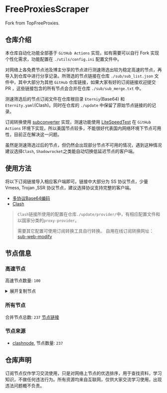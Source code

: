 # FreeProxiesScraper

Fork from TopFreeProxies.

## 仓库介绍
本仓库自动化功能全部基于 `GitHub Actions` 实现，如有需要可以自行 Fork 实现个性化需求，功能配置在 `./utils/config.ini` 配置文件中。

对网络上各免费节点池及博主分享的节点进行测速筛选出较为稳定高速的节点，再导入到仓库中进行分享记录。所筛选的节点链接在仓库 `./sub/sub_list.json` 文件中，其中大部分为其他 `GitHub` 仓库链接，如果大家有好的订阅链接欢迎提交 PR ，这些链接包含的所有节点会合并在仓库 `./sub/sub_merge.txt` 中。

测速筛选后的节点订阅文件在仓库根目录 `Eterniy`(Base64) 和 `Eternity.yaml`(Clash)。同时在仓库的 `./update` 中保留了原始节点链接的的记录。

订阅转换使用 [subconverter](https://github.com/tindy2013/subconverter) 实现，测速功能使用 [LiteSpeedTest](https://github.com/xxf098/LiteSpeedTest) 在 `GitHub Actions` 环境下实现，所以美国节点较多，不能很好代表国内网络环境下节点可用性，目前正在解决这一问题。

虽然是测速筛选过后的节点，但仍然会出现部分节点不可用的情况，遇到这种情况建议选择`Clash`, `Shadowrocket`之类能自动切换低延迟节点的客户端。

## 使用方法
将以下订阅链接导入相应客户端即可。链接中大部分为 SS 协议节点，少量 Vmess, Trojan ,SSR 协议节点，建议选择协议支持完整的客户端。

- [多协议Base64编码](https://raw.githubusercontent.com/caijh/FreeProxiesScraper/master/Eternity)
- [Clash](https://raw.githubusercontent.com/caijh/FreeProxiesScraper/master/Eternity.yaml)

>`Clash`链接所使用的配置在仓库`./update/provider/`中，有相应配置文件和以国家分类的`proxy-provider`。
>
>需要其它配置可使用订阅转换工具自行转换。
>自用在线订阅转换网址：[sub-web-modify](https://sub.v1.mk/)

## 节点信息
### 高速节点
高速节点数量: `100`
<details>
  <summary>展开复制节点</summary>

    vmess://eyJ2IjoiMiIsInBzIjoiMDQtMDAxLUpQIiwiYWRkIjoianAtMS5hbmV3c3RhcnQuY3lvdSIsInBvcnQiOiI1MDYxIiwidHlwZSI6Im5vbmUiLCJpZCI6IjQ0MTk4NzJjLTNhMjYtMzI5Yi1hODg3LTFlNzZmNzY3MmE4ZSIsImFpZCI6IjAiLCJuZXQiOiJ3cyIsInBhdGgiOiIvIiwiaG9zdCI6ImpwLTEuYW5ld3N0YXJ0LmN5b3UiLCJ0bHMiOiJ0bHMifQ==
    vmess://eyJ2IjoiMiIsInBzIjoiMDQtMDA0LU5PV0hFUkUiLCJhZGQiOiJ1czYtMS5hbmV3c3RhcnQuY3lvdSIsInBvcnQiOiI1MDYxIiwidHlwZSI6Im5vbmUiLCJpZCI6IjQ0MTk4NzJjLTNhMjYtMzI5Yi1hODg3LTFlNzZmNzY3MmE4ZSIsImFpZCI6IjAiLCJuZXQiOiJ3cyIsInBhdGgiOiIvIiwiaG9zdCI6InVzNi0xLmFuZXdzdGFydC5jeW91IiwidGxzIjoidGxzIn0=
    trojan://d04d4f1f-7a11-3ecf-8782-7583bfe24eac@gz0slb.aliyuncdn.smp-paymentservices-apple.com:56323?allowInsecure=1&sni=steamcdn-a.akamaihd.net#04-005-NOWHERE
    trojan://d04d4f1f-7a11-3ecf-8782-7583bfe24eac@gz0slb.aliyuncdn.smp-paymentservices-apple.com:56432?allowInsecure=1&sni=origin-a.akamaihd.net#04-006-NOWHERE
    trojan://d04d4f1f-7a11-3ecf-8782-7583bfe24eac@push04.endpoint.smp-paymentservices-apple.com:23452?allowInsecure=1&sni=steampipe-partner.akamaized.net#04-007-CN
    trojan://d04d4f1f-7a11-3ecf-8782-7583bfe24eac@push04.endpoint.smp-paymentservices-apple.com:23453?allowInsecure=1&sni=fastly.cdn.steampipe.steamcontent.com#04-008-CN
    vmess://eyJ2IjoiMiIsInBzIjoiMDQtMTA4LVJFTEFZIiwiYWRkIjoiczQuZGItbGluazAxLnRvcCIsInBvcnQiOiIyMDgyIiwidHlwZSI6Im5vbmUiLCJpZCI6ImEwOTdmZDM1LWYxYjgtM2QwZC05ODY3LWJjM2VlZjBkOTFhOSIsImFpZCI6IjAiLCJuZXQiOiJ3cyIsInBhdGgiOiIvZGFiYWkuaW4xMDQuMjUuMTc3LjIxNSIsImhvc3QiOiJzNC5kYi1saW5rMDEudG9wIiwidGxzIjoiIn0=
    vmess://eyJ2IjoiMiIsInBzIjoiMDQtMTA5LVJFTEFZIiwiYWRkIjoiczIuZGItbGluazAyLnRvcCIsInBvcnQiOiI4ODgwIiwidHlwZSI6Im5vbmUiLCJpZCI6ImEwOTdmZDM1LWYxYjgtM2QwZC05ODY3LWJjM2VlZjBkOTFhOSIsImFpZCI6IjAiLCJuZXQiOiJ3cyIsInBhdGgiOiIvZGFiYWkuaW4xNzIuNjcuMjAuMTg1IiwiaG9zdCI6InMyLmRiLWxpbmswMi50b3AiLCJ0bHMiOiIifQ==
    vmess://eyJ2IjoiMiIsInBzIjoiMDQtMTEwLVJFTEFZIiwiYWRkIjoiczUuZGItbGluazAyLnRvcCIsInBvcnQiOiIyMDg2IiwidHlwZSI6Im5vbmUiLCJpZCI6ImEwOTdmZDM1LWYxYjgtM2QwZC05ODY3LWJjM2VlZjBkOTFhOSIsImFpZCI6IjAiLCJuZXQiOiJ3cyIsInBhdGgiOiIvZGFiYWkuaW4xMDQuMjQuMTIxLjE4MSIsImhvc3QiOiJzNS5kYi1saW5rMDIudG9wIiwidGxzIjoiIn0=
    vmess://eyJ2IjoiMiIsInBzIjoiMDQtMTExLVJFTEFZIiwiYWRkIjoiczIuY24tZGIudG9wIiwicG9ydCI6IjIwNTIiLCJ0eXBlIjoibm9uZSIsImlkIjoiYTA5N2ZkMzUtZjFiOC0zZDBkLTk4NjctYmMzZWVmMGQ5MWE5IiwiYWlkIjoiMCIsIm5ldCI6IndzIiwicGF0aCI6Ii9kYWJhaS5pbjEwNC4yMS4zNy4xNTUiLCJob3N0IjoiczIuY24tZGIudG9wIiwidGxzIjoiIn0=
    vmess://eyJ2IjoiMiIsInBzIjoiMDQtMTEyLVJFTEFZIiwiYWRkIjoiczMuY24tZGIudG9wIiwicG9ydCI6Ijg4ODAiLCJ0eXBlIjoibm9uZSIsImlkIjoiYTA5N2ZkMzUtZjFiOC0zZDBkLTk4NjctYmMzZWVmMGQ5MWE5IiwiYWlkIjoiMCIsIm5ldCI6IndzIiwicGF0aCI6Ii9kYWJhaS5pbjEwNC4xNi4xNDYuMTc4IiwiaG9zdCI6InMzLmNuLWRiLnRvcCIsInRscyI6IiJ9
    vmess://eyJ2IjoiMiIsInBzIjoiMDQtMTEzLU5PV0hFUkUiLCJhZGQiOiIxMi5tYW1hbWFqZC5zaXRlIiwicG9ydCI6IjIzNjEyIiwidHlwZSI6Im5vbmUiLCJpZCI6IjIyMzExZDNhLWQyZTQtMzdhMi1hN2VhLTZkNGI5ZDIxNzRjZiIsImFpZCI6IjIiLCJuZXQiOiJ3cyIsInBhdGgiOiIvIiwiaG9zdCI6IjEyLm1hbWFtYWpkLnNpdGUiLCJ0bHMiOiIifQ==
    vmess://eyJ2IjoiMiIsInBzIjoiMDQtMTE0LUNOIiwiYWRkIjoiMTcubWFtYW1hamQuc2l0ZSIsInBvcnQiOiIyMzYxNyIsInR5cGUiOiJub25lIiwiaWQiOiIyMjMxMWQzYS1kMmU0LTM3YTItYTdlYS02ZDRiOWQyMTc0Y2YiLCJhaWQiOiIyIiwibmV0Ijoid3MiLCJwYXRoIjoiLyIsImhvc3QiOiIxNy5tYW1hbWFqZC5zaXRlIiwidGxzIjoiIn0=
    vmess://eyJ2IjoiMiIsInBzIjoiMDQtMTE1LUNOIiwiYWRkIjoiMTEubWFtYW1hamQuc2l0ZSIsInBvcnQiOiIyMzYxMSIsInR5cGUiOiJub25lIiwiaWQiOiIyMjMxMWQzYS1kMmU0LTM3YTItYTdlYS02ZDRiOWQyMTc0Y2YiLCJhaWQiOiIyIiwibmV0Ijoid3MiLCJwYXRoIjoiLyIsImhvc3QiOiIxMS5tYW1hbWFqZC5zaXRlIiwidGxzIjoiIn0=
    vmess://eyJ2IjoiMiIsInBzIjoiMDQtMTE2LUNOIiwiYWRkIjoiMTkubWFtYW1hamQuc2l0ZSIsInBvcnQiOiIyMzYxOSIsInR5cGUiOiJub25lIiwiaWQiOiIyMjMxMWQzYS1kMmU0LTM3YTItYTdlYS02ZDRiOWQyMTc0Y2YiLCJhaWQiOiIyIiwibmV0Ijoid3MiLCJwYXRoIjoiLyIsImhvc3QiOiIxOS5tYW1hbWFqZC5zaXRlIiwidGxzIjoiIn0=
    vmess://eyJ2IjoiMiIsInBzIjoiMDQtMTE3LUNOIiwiYWRkIjoiMTYubWFtYW1hamQuc2l0ZSIsInBvcnQiOiIyMzYxNiIsInR5cGUiOiJub25lIiwiaWQiOiIyMjMxMWQzYS1kMmU0LTM3YTItYTdlYS02ZDRiOWQyMTc0Y2YiLCJhaWQiOiIyIiwibmV0Ijoid3MiLCJwYXRoIjoiLyIsImhvc3QiOiIxNi5tYW1hbWFqZC5zaXRlIiwidGxzIjoiIn0=
    vmess://eyJ2IjoiMiIsInBzIjoiMDQtMTE4LUNOIiwiYWRkIjoiMTgubWFtYW1hamQuc2l0ZSIsInBvcnQiOiIyMzYxOCIsInR5cGUiOiJub25lIiwiaWQiOiIyMjMxMWQzYS1kMmU0LTM3YTItYTdlYS02ZDRiOWQyMTc0Y2YiLCJhaWQiOiIyIiwibmV0Ijoid3MiLCJwYXRoIjoiLyIsImhvc3QiOiIxOC5tYW1hbWFqZC5zaXRlIiwidGxzIjoiIn0=
    vmess://eyJ2IjoiMiIsInBzIjoiMDQtMTE5LUNOIiwiYWRkIjoiMTUubWFtYW1hamQuc2l0ZSIsInBvcnQiOiIyMzYxNSIsInR5cGUiOiJub25lIiwiaWQiOiIyMjMxMWQzYS1kMmU0LTM3YTItYTdlYS02ZDRiOWQyMTc0Y2YiLCJhaWQiOiIyIiwibmV0Ijoid3MiLCJwYXRoIjoiLyIsImhvc3QiOiIxNS5tYW1hbWFqZC5zaXRlIiwidGxzIjoiIn0=
    vmess://eyJ2IjoiMiIsInBzIjoiMDQtMTIwLU5PV0hFUkUiLCJhZGQiOiI1Lm1hbWFtYWpkLnNpdGUiLCJwb3J0IjoiMjM2MDUiLCJ0eXBlIjoibm9uZSIsImlkIjoiMjIzMTFkM2EtZDJlNC0zN2EyLWE3ZWEtNmQ0YjlkMjE3NGNmIiwiYWlkIjoiMiIsIm5ldCI6IndzIiwicGF0aCI6Ii8iLCJob3N0IjoiNS5tYW1hbWFqZC5zaXRlIiwidGxzIjoiIn0=
    vmess://eyJ2IjoiMiIsInBzIjoiMDQtMTIxLUNOIiwiYWRkIjoiMTMubWFtYW1hamQuc2l0ZSIsInBvcnQiOiIyMzYxMyIsInR5cGUiOiJub25lIiwiaWQiOiIyMjMxMWQzYS1kMmU0LTM3YTItYTdlYS02ZDRiOWQyMTc0Y2YiLCJhaWQiOiIyIiwibmV0Ijoid3MiLCJwYXRoIjoiLyIsImhvc3QiOiIxMy5tYW1hbWFqZC5zaXRlIiwidGxzIjoiIn0=
    vmess://eyJ2IjoiMiIsInBzIjoiMDQtMTIyLUNOIiwiYWRkIjoiMTQubWFtYW1hamQuc2l0ZSIsInBvcnQiOiIyMzYxNCIsInR5cGUiOiJub25lIiwiaWQiOiIyMjMxMWQzYS1kMmU0LTM3YTItYTdlYS02ZDRiOWQyMTc0Y2YiLCJhaWQiOiIyIiwibmV0Ijoid3MiLCJwYXRoIjoiLyIsImhvc3QiOiIxNC5tYW1hbWFqZC5zaXRlIiwidGxzIjoiIn0=
    trojan://Aimer@92.243.74.180:8443?allowInsecure=1&sni=tyep.esslh.filegear-sg.me&ws=1&wspath=%2525252F#05-139-RELAY
    trojan://74260628090146500@stirring-parakeet.shiner427.skin:443?allowInsecure=1#09-279-NL
    ss://YWVzLTI1Ni1jZmI6cXdlclJFV1ElMjU0MCUyNTQw@218.237.185.230:4652#14-520-KR
    ss://YWVzLTI1Ni1nY206aVVCMDkyM1JCQQ@154.3.8.151:30067#14-525-US
    trojan://ttfang@20.235.105.146:443?allowInsecure=1&sni=ttfang.fange.me&ws=1&wspath=%2525252F#14-526-IN
    trojan://trojan@91.193.58.0:443?allowInsecure=1&sni=wahaha.yingyangkuaixian.dpdns.org&ws=1&wspath=%2525252F#14-527-RELAY
    ss://Y2hhY2hhMjAtaWV0Zi1wb2x5MTMwNTozNjBlMjFkMjE5NzdkYzEx@216.173.70.187:57456#23-533-LV
    ss://Y2hhY2hhMjAtaWV0Zi1wb2x5MTMwNTowY2hYR3JrdzdKY3R6bmpyNXluUUpU@194.87.216.218:52571#23-547-NL
    trojan://ouo@152.70.101.24:16800?allowInsecure=1&sni=tr.koiok.us.kg#23-550-JP
    trojan://NISHIKUITAN111@198.41.196.208:443?allowInsecure=1#23-551-RELAY
    trojan://blue2024@104.17.131.154:443?allowInsecure=1&sni=td.promote.icu#23-553-RELAY
    trojan://d0d08cddacc3190ea81b1b792e1b5fde@36.151.251.7:41225?allowInsecure=1&sni=www.baidu.com#23-571-CN
    trojan://d0d08cddacc3190ea81b1b792e1b5fde@36.151.251.7:40937?allowInsecure=1&sni=www.baidu.com#23-572-CN
    trojan://d0d08cddacc3190ea81b1b792e1b5fde@36.151.251.7:3596?allowInsecure=1&sni=www.baidu.com#23-573-CN
    trojan://d0d08cddacc3190ea81b1b792e1b5fde@36.151.251.7:32962?allowInsecure=1&sni=www.baidu.com#23-574-CN
    ss://Y2hhY2hhMjAtaWV0Zi1wb2x5MTMwNTpmekZ5YU15Tk1zY245OGRvdHZDNlFq@46.183.185.67:8443#23-618-MK
    ss://Y2hhY2hhMjAtaWV0Zi1wb2x5MTMwNTp6UjVsVDlwdzhucXdqVGtMdGdxaGJo@93.123.46.81:8443#23-619-AL
    ss://Y2hhY2hhMjAtaWV0Zi1wb2x5MTMwNTpjNDA2NDFjMWY4OWU3YWNi@62.133.63.212:57456#24-625-TR
    vmess://eyJ2IjoiMiIsInBzIjoiMjQtNjMxLVJFTEFZIiwiYWRkIjoiMjYwNjo0NzAwOjMwMzc6OmFDNDM6QkY4QyIsInBvcnQiOiI0NDMiLCJ0eXBlIjoibm9uZSIsImlkIjoiMWZjZTI2NzMtMTBlZS00YTEzLWJkMWItZjRlMjg2M2ViYjVjIiwiYWlkIjoiMCIsIm5ldCI6IndzIiwicGF0aCI6Ii9MZjVYY21TUEo5Q29SUVRxb3QwTEUiLCJob3N0IjoiIiwidGxzIjoidGxzIn0=
    vmess://eyJ2IjoiMiIsInBzIjoiMjQtNjMyLVJFTEFZIiwiYWRkIjoiU1N4WFpBU3cuOTk5ODI0Llh5eiIsInBvcnQiOiI4MCIsInR5cGUiOiJub25lIiwiaWQiOiI1MTJkOTY3NC1kYjEyLTQ0Y2EtYTFiNS02NTQyNDQ1NDliNjUiLCJhaWQiOiIwIiwibmV0Ijoid3MiLCJwYXRoIjoiL3VpQXh2SDZPa1ZrMFZDZmE3ZFgzSklyWWs3em0iLCJob3N0IjoiU1N4WFpBU3cuOTk5ODI0Llh5eiIsInRscyI6IiJ9
    vmess://eyJ2IjoiMiIsInBzIjoiMjQtNjMzLVJFTEFZIiwiYWRkIjoic1NzZENWZkJHTmprSS45MzEuUFAuVWEiLCJwb3J0IjoiNDQzIiwidHlwZSI6Im5vbmUiLCJpZCI6ImE0ZThlYzBhLTc1ZDAtNGZjNS04MzdhLTQ5NzNlZDNhOWQzZSIsImFpZCI6IjAiLCJuZXQiOiJ3cyIsInBhdGgiOiIvMTRGemlxdzFoWWdDWE51dGtTNUgiLCJob3N0Ijoic1NzZENWZkJHTmprSS45MzEuUFAuVWEiLCJ0bHMiOiJ0bHMifQ==
    vmess://eyJ2IjoiMiIsInBzIjoiMjQtNjM2LVRXIiwiYWRkIjoiaHl0dHR0ZXNndnZ4YjIuamtoa2dqLnh5eiIsInBvcnQiOiI4MCIsInR5cGUiOiJub25lIiwiaWQiOiI2ZTJjNzdiNC1jMzRiLTRmYjQtOTE4Ny0wODc0MmViMGJhMmUiLCJhaWQiOiIwIiwibmV0Ijoid3MiLCJwYXRoIjoiL21hcmtldC9qcDE/ZWQ9NTEyIiwiaG9zdCI6Imh5dHR0dGVzZ3Z2eGIyLmpraGtnai54eXoiLCJ0bHMiOiIifQ==
    vmess://eyJ2IjoiMiIsInBzIjoiMjQtNjM5LVJFTEFZIiwiYWRkIjoic3Nzc3Nzc3Nzc3NzZmZmZmZmZmdoLjIwMzIucHAudWEiLCJwb3J0IjoiNDQzIiwidHlwZSI6Im5vbmUiLCJpZCI6IjQxNzRiOTVkLTExNWUtNGQzOS1hZGQ2LTFmOGRiOTViYjg2MCIsImFpZCI6IjAiLCJuZXQiOiJ3cyIsInBhdGgiOiIvNldlM1U5RGYxV0d4Z0Zub0ZQdzEiLCJob3N0Ijoic3Nzc3Nzc3Nzc3NzZmZmZmZmZmdoLjIwMzIucHAudWEiLCJ0bHMiOiJ0bHMifQ==
    vmess://eyJ2IjoiMiIsInBzIjoiMjQtNjQ4LVJFTEFZIiwiYWRkIjoiRGRERGRkZGRkREZycnJycnJSUnkuSVJhbjIwMzUuZFBEbnMuT1JHIiwicG9ydCI6IjQ0MyIsInR5cGUiOiJub25lIiwiaWQiOiJhOTRmYWZkYi0xMGQ2LTQ2YzItYmU4YS01YzJlODM1OGZiYjAiLCJhaWQiOiIwIiwibmV0Ijoid3MiLCJwYXRoIjoiL0NqSjlBNDZaUkh2Z1d2VmNtanlpS1ZieTJMcCIsImhvc3QiOiJEZEREZGRkZGRERnJycnJyclJSeS5JUmFuMjAzNS5kUERucy5PUkciLCJ0bHMiOiJ0bHMifQ==
    vmess://eyJ2IjoiMiIsInBzIjoiMjQtNjQ5LVJFTEFZIiwiYWRkIjoiZGRkdnZibi45MzEucHAudWEiLCJwb3J0IjoiNDQzIiwidHlwZSI6Im5vbmUiLCJpZCI6IjQxNzRiOTVkLTExNWUtNGQzOS1hZGQ2LTFmOGRiOTViYjg2MCIsImFpZCI6IjAiLCJuZXQiOiJ3cyIsInBhdGgiOiIvNldlM1U5RGYxV0d4Z0Zub0ZQdzEiLCJob3N0IjoiZGRkdnZibi45MzEucHAudWEiLCJ0bHMiOiJ0bHMifQ==
    vmess://eyJ2IjoiMiIsInBzIjoiMjQtNjUwLVJFTEFZIiwiYWRkIjoic3Nyc3ViLmNsb3VkZmxhcmUuMTgyNjgyLnh5eiIsInBvcnQiOiI4ODgwIiwidHlwZSI6Im5vbmUiLCJpZCI6IjY5MTM2Y2M3LWQ3MGUtNDM1Ny04MjMwLWVjODJiZWM5MmMxOSIsImFpZCI6IjAiLCJuZXQiOiJ3cyIsInBhdGgiOiIvcHJvZmlsZS90ZWxlZ3JhbUBzc3JzdWIiLCJob3N0Ijoic3Nyc3ViLmNsb3VkZmxhcmUuMTgyNjgyLnh5eiIsInRscyI6IiJ9
    vmess://eyJ2IjoiMiIsInBzIjoiMjQtNjUzLVJFTEFZIiwiYWRkIjoiMjYwNjo0NzAwOjMwMzA6OjY4MTU6NjAwMSIsInBvcnQiOiI0NDMiLCJ0eXBlIjoibm9uZSIsImlkIjoiMWZjZTI2NzMtMTBlZS00YTEzLWJkMWItZjRlMjg2M2ViYjVjIiwiYWlkIjoiMCIsIm5ldCI6IndzIiwicGF0aCI6Ii9MZjVYY21TUEo5Q29SUVRxb3QwTEUiLCJob3N0IjoiIiwidGxzIjoidGxzIn0=
    vmess://eyJ2IjoiMiIsInBzIjoiMjQtNjU1LVJFTEFZIiwiYWRkIjoicXFxcXFxcXFxcXFxYWFhYS53d3c4OTA2MDQuZHBkbnMub3JnIiwicG9ydCI6IjQ0MyIsInR5cGUiOiJub25lIiwiaWQiOiI0MTc0Yjk1ZC0xMTVlLTRkMzktYWRkNi0xZjhkYjk1YmI4NjAiLCJhaWQiOiIwIiwibmV0Ijoid3MiLCJwYXRoIjoiLzZXZTNVOURmMVdHeGdGbm9GUHcxIiwiaG9zdCI6InFxcXFxcXFxcXFxcWFhYWEud3d3ODkwNjA0LmRwZG5zLm9yZyIsInRscyI6InRscyJ9
    vmess://eyJ2IjoiMiIsInBzIjoiMjQtNjY5LVJFTEFZIiwiYWRkIjoiMjYwNjo0NzAwOjMwMzE6OjY4MTU6MkQ2NCIsInBvcnQiOiI0NDMiLCJ0eXBlIjoibm9uZSIsImlkIjoiMWZjZTI2NzMtMTBlZS00YTEzLWJkMWItZjRlMjg2M2ViYjVjIiwiYWlkIjoiMCIsIm5ldCI6IndzIiwicGF0aCI6Ii9MZjVYY21TUEo5Q29SUVRxb3QwTEUiLCJob3N0IjoiIiwidGxzIjoidGxzIn0=
    vmess://eyJ2IjoiMiIsInBzIjoiMjQtNjcwLVJFTEFZIiwiYWRkIjoiZGRkY2NjdmZmLjQ0NDQ5MzYueHl6IiwicG9ydCI6IjgwIiwidHlwZSI6Im5vbmUiLCJpZCI6ImY4OThmZmNiLTY0MTctNDM3My05NjQwLTBiNjYwOTFlODIwNiIsImFpZCI6IjAiLCJuZXQiOiJ3cyIsInBhdGgiOiIvR25KM2JCeFY5MXVGa1l0dXpYeUo1WE5lSDFSMSIsImhvc3QiOiJkZGRjY2N2ZmYuNDQ0NDkzNi54eXoiLCJ0bHMiOiIifQ==
    vmess://eyJ2IjoiMiIsInBzIjoiMjQtNjczLVJFTEFZIiwiYWRkIjoiRWVSNDU2Ny45OTk4MjQueFl6IiwicG9ydCI6IjQ0MyIsInR5cGUiOiJub25lIiwiaWQiOiJjZGVjOWQ1Ny02NjFkLTQ1NmEtYmJmMi1iNGMzOGU5YzY3MTEiLCJhaWQiOiIwIiwibmV0Ijoid3MiLCJwYXRoIjoiLzlkWmxKTGpISHJMMFZ3U29sYnFGcGciLCJob3N0IjoiRWVSNDU2Ny45OTk4MjQueFl6IiwidGxzIjoidGxzIn0=
    vmess://eyJ2IjoiMiIsInBzIjoiMjQtNjc0LVJFTEFZIiwiYWRkIjoiMzMzM3I1NjcuMTE4OTA2MDQueHl6IiwicG9ydCI6IjgwIiwidHlwZSI6Im5vbmUiLCJpZCI6ImY4OThmZmNiLTY0MTctNDM3My05NjQwLTBiNjYwOTFlODIwNiIsImFpZCI6IjAiLCJuZXQiOiJ3cyIsInBhdGgiOiIvR25KM2JCeFY5MXVGa1l0dXpYeUo1WE5lSDFSMSIsImhvc3QiOiIzMzMzcjU2Ny4xMTg5MDYwNC54eXoiLCJ0bHMiOiIifQ==
    vmess://eyJ2IjoiMiIsInBzIjoiMjQtNjc3LVJFTEFZIiwiYWRkIjoid3dXRTMuMTE4OTA2MDQuWHlaIiwicG9ydCI6IjgwIiwidHlwZSI6Im5vbmUiLCJpZCI6IjUxMmQ5Njc0LWRiMTItNDRjYS1hMWI1LTY1NDI0NDU0OWI2NSIsImFpZCI6IjAiLCJuZXQiOiJ3cyIsInBhdGgiOiIvdWlBeHZINk9rVmswVkNmYTdkWDNKSXJZazd6bSIsImhvc3QiOiJ3d1dFMy4xMTg5MDYwNC5YeVoiLCJ0bHMiOiIifQ==
    vmess://eyJ2IjoiMiIsInBzIjoiMjQtNjc4LUNOIiwiYWRkIjoiMTIwLjIzMi4xNTMuMTIxIiwicG9ydCI6IjU5MjIyIiwidHlwZSI6Im5vbmUiLCJpZCI6IjQxODA0OGFmLWEyOTMtNGI5OS05YjBjLTk4Y2EzNTgwZGQyNCIsImFpZCI6IjAiLCJuZXQiOiJ0Y3AiLCJwYXRoIjoiL3VpQXh2SDZPa1ZrMFZDZmE3ZFgzSklyWWs3em0iLCJob3N0Ijoid3dXRTMuMTE4OTA2MDQuWHlaIiwidGxzIjoiIn0=
    vmess://eyJ2IjoiMiIsInBzIjoiMjQtNjc5LVJFTEFZIiwiYWRkIjoiSkpKampqamptTU1tTS40NDQ0OTI2LlhZWiIsInBvcnQiOiI0NDMiLCJ0eXBlIjoibm9uZSIsImlkIjoiZGM1MGViMWQtMjQ0ZC00NzExLWIxNjgtYTEwMWE1ZTZmYjFiIiwiYWlkIjoiMCIsIm5ldCI6IndzIiwicGF0aCI6Ii9hd21xcTc5QjE3cmZucFhpTmFXYiIsImhvc3QiOiJKSkpqampqam1NTW1NLjQ0NDQ5MjYuWFlaIiwidGxzIjoidGxzIn0=
    vmess://eyJ2IjoiMiIsInBzIjoiMjQtNjgzLVRXIiwiYWRkIjoic3Nzc3Nzc3N2YWUyLmpraGtnai54eXoiLCJwb3J0IjoiODAiLCJ0eXBlIjoibm9uZSIsImlkIjoiM2IwYWQ3YWItNTdmOS00ZGIyLTk4ZGMtZGFjY2M5ZDU5MzhlIiwiYWlkIjoiMCIsIm5ldCI6IndzIiwicGF0aCI6Ii9tYXJrZXQvaGs/ZWQ9NTEyIiwiaG9zdCI6InNzc3Nzc3NzdmFlMi5qa2hrZ2oueHl6IiwidGxzIjoiIn0=
    trojan://74260628090146500@huge-turkey.shiner427.skin:443?allowInsecure=1#24-685-NOWHERE
    vmess://eyJ2IjoiMiIsInBzIjoiMjQtNjg3LVJFTEFZIiwiYWRkIjoiRkZGZ2dHaFlVaS42NjY0NjEueFlaIiwicG9ydCI6IjgwIiwidHlwZSI6Im5vbmUiLCJpZCI6ImRjNTBlYjFkLTI0NGQtNDcxMS1iMTY4LWExMDFhNWU2ZmIxYiIsImFpZCI6IjAiLCJuZXQiOiJ3cyIsInBhdGgiOiIvYXdtcXE3OUIxN3JmbnBYaU5hV2IiLCJob3N0IjoiRkZGZ2dHaFlVaS42NjY0NjEueFlaIiwidGxzIjoiIn0=
    trojan://74260628090146500@ample-koi.shiner427.skin:443?allowInsecure=1#24-688-NOWHERE
    trojan://CFpXa8E4ESZ37D8yZeIe6OxD3AxZSpZzzl3CawO0TlgS7AygycneBjDCXD3AOuSaSCFKF@louber.signallock.link:443?allowInsecure=1#24-691-SG
    vmess://eyJ2IjoiMiIsInBzIjoiMjQtNjkzLVJFTEFZIiwiYWRkIjoiZUVFZWVlZUVlRUVERkZnaHkuNDQ0NzUyLnhZWiIsInBvcnQiOiI4MCIsInR5cGUiOiJub25lIiwiaWQiOiI3NzAxZGRmNS02YTQ4LTQwMWItYTNlYy04YWY1MmI2ZGViNDgiLCJhaWQiOiIwIiwibmV0Ijoid3MiLCJwYXRoIjoiL21seVI1dG1jS3gzaHdlQm9wdWhXRWJJWCIsImhvc3QiOiJlRUVlZWVlRWVFRURGRmdoeS40NDQ3NTIueFlaIiwidGxzIjoiIn0=
    trojan://DxwI07YnjBTOFNzYqNO3Aaj44EYaDlclAD83CCOT3FRZZI25p3ClC2DFayglpSCyKS6XZ@pricing.signallock.link:443?allowInsecure=1#24-694-SG
    vmess://eyJ2IjoiMiIsInBzIjoiMjQtNjk1LVJFTEFZIiwiYWRkIjoiM0RkRGYuNDQ0NjUyLnhZWiIsInBvcnQiOiI0NDMiLCJ0eXBlIjoibm9uZSIsImlkIjoiY2RlYzlkNTctNjYxZC00NTZhLWJiZjItYjRjMzhlOWM2NzExIiwiYWlkIjoiMCIsIm5ldCI6IndzIiwicGF0aCI6Ii85ZFpsSkxqSEhyTDBWd1NvbGJxRnBnIiwiaG9zdCI6IjNEZERmLjQ0NDY1Mi54WVoiLCJ0bHMiOiJ0bHMifQ==
    ss://YWVzLTI1Ni1nY206VEclM0ElNDBFbmtlbHRlX25vdGlmJTI2JTI2VEclM0ElMjU0ME5vdGlmX0NoYXQ@152.53.2.128:34045#24-701-AT
    vmess://eyJ2IjoiMiIsInBzIjoiMjQtNzAzLVJFTEFZIiwiYWRkIjoic3NzczMuMTE4OTA2MDQueHl6IiwicG9ydCI6IjgwIiwidHlwZSI6Im5vbmUiLCJpZCI6ImY4OThmZmNiLTY0MTctNDM3My05NjQwLTBiNjYwOTFlODIwNiIsImFpZCI6IjAiLCJuZXQiOiJ3cyIsInBhdGgiOiIvR25KM2JCeFY5MXVGa1l0dXpYeUo1WE5lSDFSMSIsImhvc3QiOiJzc3NzMy4xMTg5MDYwNC54eXoiLCJ0bHMiOiIifQ==
    ss://Y2hhY2hhMjAtaWV0Zi1wb2x5MTMwNTpjNDA2NDFjMWY4OWU3YWNi@tr.vpnsparta.pro:57456#24-704-TR
    vmess://eyJ2IjoiMiIsInBzIjoiMjQtNzA1LVJFTEFZIiwiYWRkIjoiVHRnR0dIeVVJLjY2NjQ2MS5YeXoiLCJwb3J0IjoiODAiLCJ0eXBlIjoibm9uZSIsImlkIjoiZGM1MGViMWQtMjQ0ZC00NzExLWIxNjgtYTEwMWE1ZTZmYjFiIiwiYWlkIjoiMCIsIm5ldCI6IndzIiwicGF0aCI6Ii9hd21xcTc5QjE3cmZucFhpTmFXYiIsImhvc3QiOiJUdGdHR0h5VUkuNjY2NDYxLlh5eiIsInRscyI6IiJ9
    vmess://eyJ2IjoiMiIsInBzIjoiMjQtNzA2LVJFTEFZIiwiYWRkIjoid1N4Y2RGUjUuOTk5ODI0Lnh5eiIsInBvcnQiOiI4MCIsInR5cGUiOiJub25lIiwiaWQiOiJjZGVjOWQ1Ny02NjFkLTQ1NmEtYmJmMi1iNGMzOGU5YzY3MTEiLCJhaWQiOiIwIiwibmV0Ijoid3MiLCJwYXRoIjoiLzlkWmxKTGpISHJMMFZ3U29sYnFGcGciLCJob3N0Ijoid1N4Y2RGUjUuOTk5ODI0Lnh5eiIsInRscyI6IiJ9
    vmess://eyJ2IjoiMiIsInBzIjoiMjQtNzExLVJFTEFZIiwiYWRkIjoiRWVFRENGVmcuOTk5ODI0LnhZWiIsInBvcnQiOiI4MCIsInR5cGUiOiJub25lIiwiaWQiOiJjZGVjOWQ1Ny02NjFkLTQ1NmEtYmJmMi1iNGMzOGU5YzY3MTEiLCJhaWQiOiIwIiwibmV0Ijoid3MiLCJwYXRoIjoiLzlkWmxKTGpISHJMMFZ3U29sYnFGcGciLCJob3N0IjoiRWVFRENGVmcuOTk5ODI0LnhZWiIsInRscyI6IiJ9
    ss://Y2hhY2hhMjAtaWV0Zi1wb2x5MTMwNTpRQ1hEeHVEbFRUTUQ3anRnSFVqSW9q@151.242.251.131:8080#24-712-AE
    vmess://eyJ2IjoiMiIsInBzIjoiMjQtNzE0LVJFTEFZIiwiYWRkIjoicmFrMWRpbmcuODkwNjAwMDQueHl6IiwicG9ydCI6IjIwODMiLCJ0eXBlIjoibm9uZSIsImlkIjoiNzVkOTYzNjUtMTIyOS00ZmM0LWRiZGEtODU1NzE3Zjg3NmNmIiwiYWlkIjoiMCIsIm5ldCI6IndzIiwicGF0aCI6Ii8iLCJob3N0IjoicmFrMWRpbmcuODkwNjAwMDQueHl6IiwidGxzIjoidGxzIn0=
    vmess://eyJ2IjoiMiIsInBzIjoiMjQtNzE2LVJFTEFZIiwiYWRkIjoiZERkRGREZGRkRERERHlVVVVJTy40NDQ0OTI2Llh5WiIsInBvcnQiOiI4MCIsInR5cGUiOiJub25lIiwiaWQiOiJkYzUwZWIxZC0yNDRkLTQ3MTEtYjE2OC1hMTAxYTVlNmZiMWIiLCJhaWQiOiIwIiwibmV0Ijoid3MiLCJwYXRoIjoiL2F3bXFxNzlCMTdyZm5wWGlOYVdiIiwiaG9zdCI6ImREZERkRGRkZERERER5VVVVSU8uNDQ0NDkyNi5YeVoiLCJ0bHMiOiIifQ==
    vmess://eyJ2IjoiMiIsInBzIjoiMjQtNzIwLVJFTEFZIiwiYWRkIjoicnJycnJycnJydC4xMTg5MDYwNC54eXoiLCJwb3J0IjoiNDQzIiwidHlwZSI6Im5vbmUiLCJpZCI6ImY4OThmZmNiLTY0MTctNDM3My05NjQwLTBiNjYwOTFlODIwNiIsImFpZCI6IjAiLCJuZXQiOiJ3cyIsInBhdGgiOiIvR25KM2JCeFY5MXVGa1l0dXpYeUo1WE5lSDFSMSIsImhvc3QiOiJycnJycnJycnJ0LjExODkwNjA0Lnh5eiIsInRscyI6InRscyJ9
    vmess://eyJ2IjoiMiIsInBzIjoiMjQtNzIzLUNOIiwiYWRkIjoiMTgzLjIzNi45Ny4xMDEiLCJwb3J0IjoiNDkxNTUiLCJ0eXBlIjoibm9uZSIsImlkIjoiNDE4MDQ4YWYtYTI5My00Yjk5LTliMGMtOThjYTM1ODBkZDI0IiwiYWlkIjoiMCIsIm5ldCI6InRjcCIsInBhdGgiOiIvR25KM2JCeFY5MXVGa1l0dXpYeUo1WE5lSDFSMSIsImhvc3QiOiJycnJycnJycnJ0LjExODkwNjA0Lnh5eiIsInRscyI6IiJ9
    vmess://eyJ2IjoiMiIsInBzIjoiMjQtNzI0LVJFTEFZIiwiYWRkIjoic3hjZGZycnl1Ny44NTIyMjQuZHBkbnMub3JnIiwicG9ydCI6IjQ0MyIsInR5cGUiOiJub25lIiwiaWQiOiIwNDliMjkxZS01NzUyLTQ0OGMtOWI5ZC05MmM3ZWE0NTYxMWYiLCJhaWQiOiIwIiwibmV0Ijoid3MiLCJwYXRoIjoiL3NrR1BGcWNkeXByV3dUejBtTHo2NjMiLCJob3N0Ijoic3hjZGZycnl1Ny44NTIyMjQuZHBkbnMub3JnIiwidGxzIjoidGxzIn0=
    vmess://eyJ2IjoiMiIsInBzIjoiMjQtNzI1LVJFTEFZIiwiYWRkIjoic1NTRGRkZEREREZmRmcuNDQ0NDkzNi5YeXoiLCJwb3J0IjoiODAiLCJ0eXBlIjoibm9uZSIsImlkIjoiNzcwMWRkZjUtNmE0OC00MDFiLWEzZWMtOGFmNTJiNmRlYjQ4IiwiYWlkIjoiMCIsIm5ldCI6IndzIiwicGF0aCI6Ii9tbHlSNXRtY0t4M2h3ZUJvcHVoV0ViSVgiLCJob3N0Ijoic1NTRGRkZEREREZmRmcuNDQ0NDkzNi5YeXoiLCJ0bHMiOiIifQ==
    vmess://eyJ2IjoiMiIsInBzIjoiMjQtNzI4LVJFTEFZIiwiYWRkIjoiT09vT09Pb29PcC4yMjI3NjkuWFlaIiwicG9ydCI6IjgwIiwidHlwZSI6Im5vbmUiLCJpZCI6ImNlOTIxMzg1LTJiMzEtNDVmZS04NGM1LTE4NDNlOGFlODQ1YiIsImFpZCI6IjAiLCJuZXQiOiJ3cyIsInBhdGgiOiIvVmFhU0VmTkxIZFczSTk4ZHhMa2V6IiwiaG9zdCI6Ik9Pb09PT29vT3AuMjIyNzY5LlhZWiIsInRscyI6IiJ9
    vmess://eyJ2IjoiMiIsInBzIjoiMjQtNzM2LVJFTEFZIiwiYWRkIjoiMjYwNjo0NzAwOjMwMzQ6OmFjNDM6ZGM4QyIsInBvcnQiOiI0NDMiLCJ0eXBlIjoibm9uZSIsImlkIjoiMTNlMjZmNjQtMmUwYy00NDYxLTkyY2QtZDgzMjk0Y2MxOGYwIiwiYWlkIjoiMCIsIm5ldCI6IndzIiwicGF0aCI6Ii9jRzVkdFZLT1NySHdQaXQyT2RXazBLd2lyZFkiLCJob3N0IjoiIiwidGxzIjoidGxzIn0=
    vmess://eyJ2IjoiMiIsInBzIjoiMjQtNzM5LUNOIiwiYWRkIjoidXMwMS5zaC1jbG91ZGZsYXJlLnNicyIsInBvcnQiOiI4NDQzIiwidHlwZSI6Im5vbmUiLCJpZCI6ImVkOTI0ZWFjLWU0MzktNGVlZS05MTZjLWI3NmYzZWM3ZGIwNyIsImFpZCI6IjAiLCJuZXQiOiJ3cyIsInBhdGgiOiIvIiwiaG9zdCI6InVzMDEuc2gtY2xvdWRmbGFyZS5zYnMiLCJ0bHMiOiJ0bHMifQ==
    vmess://eyJ2IjoiMiIsInBzIjoiMjQtNzQzLVJFTEFZIiwiYWRkIjoiMjYwNjo0NzAwOjMwMzA6OjY4MTU6NDAwMSIsInBvcnQiOiI0NDMiLCJ0eXBlIjoibm9uZSIsImlkIjoiMTNlMjZmNjQtMmUwYy00NDYxLTkyY2QtZDgzMjk0Y2MxOGYwIiwiYWlkIjoiMCIsIm5ldCI6IndzIiwicGF0aCI6Ii9jRzVkdFZLT1NySHdQaXQyT2RXazBLd2lyZFkiLCJob3N0IjoiIiwidGxzIjoidGxzIn0=
    vmess://eyJ2IjoiMiIsInBzIjoiMjQtNzQ0LVJFTEFZIiwiYWRkIjoiMjYwNjo0NzAwOjMwMzQ6OmFDNDM6REM4QyIsInBvcnQiOiI0NDMiLCJ0eXBlIjoibm9uZSIsImlkIjoiMTNlMjZmNjQtMmUwYy00NDYxLTkyY2QtZDgzMjk0Y2MxOGYwIiwiYWlkIjoiMCIsIm5ldCI6IndzIiwicGF0aCI6Ii9jRzVkdFZLT1NySHdQaXQyT2RXazBLd2lyZFkiLCJob3N0IjoiIiwidGxzIjoidGxzIn0=
    vmess://eyJ2IjoiMiIsInBzIjoiMjQtNzQ2LUNOIiwiYWRkIjoiMTgzLjIzNi45Ny4xMDEiLCJwb3J0IjoiNDMzMzMiLCJ0eXBlIjoibm9uZSIsImlkIjoiNDE4MDQ4YWYtYTI5My00Yjk5LTliMGMtOThjYTM1ODBkZDI0IiwiYWlkIjoiMCIsIm5ldCI6InRjcCIsInBhdGgiOiIvY0c1ZHRWS09Tckh3UGl0Mk9kV2swS3dpcmRZIiwiaG9zdCI6IiIsInRscyI6IiJ9
    vmess://eyJ2IjoiMiIsInBzIjoiMjQtNzQ3LVJFTEFZIiwiYWRkIjoiU1NzWFhYQ3ZCbm1qS2kuOTMxLlBwLnVBIiwicG9ydCI6IjQ0MyIsInR5cGUiOiJub25lIiwiaWQiOiJkYTEyODI0Ni0zM2IwLTRjODgtYTQ0ZS1kOTFlOWUwYTFlMDUiLCJhaWQiOiIwIiwibmV0Ijoid3MiLCJwYXRoIjoiLzBGaFVrcVFVZHhPaE1COUpzZ1Rhend6OSIsImhvc3QiOiJTU3NYWFhDdkJubWpLaS45MzEuUHAudUEiLCJ0bHMiOiJ0bHMifQ==
    vmess://eyJ2IjoiMiIsInBzIjoiMjQtNzQ4LVJFTEFZIiwiYWRkIjoiMjYwNjo0NzAwOjMwMzA6OjY4MTU6NjAwMSIsInBvcnQiOiI0NDMiLCJ0eXBlIjoibm9uZSIsImlkIjoiMTNlMjZmNjQtMmUwYy00NDYxLTkyY2QtZDgzMjk0Y2MxOGYwIiwiYWlkIjoiMCIsIm5ldCI6IndzIiwicGF0aCI6Ii9jRzVkdFZLT1NySHdQaXQyT2RXazBLd2lyZFkiLCJob3N0IjoiIiwidGxzIjoidGxzIn0=
    vmess://eyJ2IjoiMiIsInBzIjoiMjQtNzQ5LVJFTEFZIiwiYWRkIjoiMjYwNjo0NzAwOjMwMzE6OjY4MTU6MzQ5RCIsInBvcnQiOiI0NDMiLCJ0eXBlIjoibm9uZSIsImlkIjoiMTNlMjZmNjQtMmUwYy00NDYxLTkyY2QtZDgzMjk0Y2MxOGYwIiwiYWlkIjoiMCIsIm5ldCI6IndzIiwicGF0aCI6Ii9jRzVkdFZLT1NySHdQaXQyT2RXazBLd2lyZFkiLCJob3N0IjoiIiwidGxzIjoidGxzIn0=
    vmess://eyJ2IjoiMiIsInBzIjoiMjQtNzUxLVJFTEFZIiwiYWRkIjoiMjYwNjo0NzAwOjMwMzM6OkFjNDM6Qjk2YiIsInBvcnQiOiI0NDMiLCJ0eXBlIjoibm9uZSIsImlkIjoiMTNlMjZmNjQtMmUwYy00NDYxLTkyY2QtZDgzMjk0Y2MxOGYwIiwiYWlkIjoiMCIsIm5ldCI6IndzIiwicGF0aCI6Ii9jRzVkdFZLT1NySHdQaXQyT2RXazBLd2lyZFkiLCJob3N0IjoiIiwidGxzIjoidGxzIn0=
    vmess://eyJ2IjoiMiIsInBzIjoiMjQtNzUyLVJFTEFZIiwiYWRkIjoib3J2cHMyLmhvcnNlbm1hLm5ldCIsInBvcnQiOiI4NDQzIiwidHlwZSI6Im5vbmUiLCJpZCI6IjU3ZTU5NWU2LWVmNTQtNGUwZC1iOGRmLWU5NmRiOTYxMmI5OSIsImFpZCI6IjAiLCJuZXQiOiJ3cyIsInBhdGgiOiIvaG9yc2VuIiwiaG9zdCI6Im9ydnBzMi5ob3JzZW5tYS5uZXQiLCJ0bHMiOiJ0bHMifQ==
    vmess://eyJ2IjoiMiIsInBzIjoiMjQtNzYwLVJFTEFZIiwiYWRkIjoiMjYwNjo0NzAwOjMwMzY6OkFjNDM6QzkyNCIsInBvcnQiOiI0NDMiLCJ0eXBlIjoibm9uZSIsImlkIjoiMTNlMjZmNjQtMmUwYy00NDYxLTkyY2QtZDgzMjk0Y2MxOGYwIiwiYWlkIjoiMCIsIm5ldCI6IndzIiwicGF0aCI6Ii9jRzVkdFZLT1NySHdQaXQyT2RXazBLd2lyZFkiLCJob3N0IjoiIiwidGxzIjoidGxzIn0=
    vmess://eyJ2IjoiMiIsInBzIjoiMjQtNzYzLVJFTEFZIiwiYWRkIjoiMzNERUZSVHk2LjQ0NDY1Mi5YWVoiLCJwb3J0IjoiODAiLCJ0eXBlIjoibm9uZSIsImlkIjoiY2RlYzlkNTctNjYxZC00NTZhLWJiZjItYjRjMzhlOWM2NzExIiwiYWlkIjoiMCIsIm5ldCI6IndzIiwicGF0aCI6Ii85ZFpsSkxqSEhyTDBWd1NvbGJxRnBnIiwiaG9zdCI6IjMzREVGUlR5Ni40NDQ2NTIuWFlaIiwidGxzIjoiIn0=
    vmess://eyJ2IjoiMiIsInBzIjoiMjQtNzY2LVJFTEFZIiwiYWRkIjoiY2MyZGFzaC44OTA2MDAwNC54eXoiLCJwb3J0IjoiMjA5NiIsInR5cGUiOiJub25lIiwiaWQiOiIyZmMzNzcxMy0zMDE3LTQ5N2UtZmYyZC05NjVmODI2YTE5YTMiLCJhaWQiOiIwIiwibmV0Ijoid3MiLCJwYXRoIjoiLyIsImhvc3QiOiJjYzJkYXNoLjg5MDYwMDA0Lnh5eiIsInRscyI6InRscyJ9
    vmess://eyJ2IjoiMiIsInBzIjoiMjQtNzY3LVJFTEFZIiwiYWRkIjoiRkZmZmZmZkZmZkZGa2tLa2tLTC40NDQ0OTI2LnhZWiIsInBvcnQiOiI4MCIsInR5cGUiOiJub25lIiwiaWQiOiJkYzUwZWIxZC0yNDRkLTQ3MTEtYjE2OC1hMTAxYTVlNmZiMWIiLCJhaWQiOiIwIiwibmV0Ijoid3MiLCJwYXRoIjoiL2F3bXFxNzlCMTdyZm5wWGlOYVdiIiwiaG9zdCI6IkZGZmZmZmZGZmZGRmtrS2trS0wuNDQ0NDkyNi54WVoiLCJ0bHMiOiIifQ==
    vmess://eyJ2IjoiMiIsInBzIjoiMjQtNzcwLVJFTEFZIiwiYWRkIjoic3Nzc3Nzc3h4eHguMjAzMi5wcC51YSIsInBvcnQiOiI0NDMiLCJ0eXBlIjoibm9uZSIsImlkIjoiNDE3NGI5NWQtMTE1ZS00ZDM5LWFkZDYtMWY4ZGI5NWJiODYwIiwiYWlkIjoiMCIsIm5ldCI6IndzIiwicGF0aCI6Ii82V2UzVTlEZjFXR3hnRm5vRlB3MSIsImhvc3QiOiJzc3Nzc3NzeHh4eC4yMDMyLnBwLnVhIiwidGxzIjoidGxzIn0=
    vmess://eyJ2IjoiMiIsInBzIjoiMjQtNzczLVJFTEFZIiwiYWRkIjoiY2Rucy5kb29uLmV1Lm9yZyIsInBvcnQiOiI4ODgwIiwidHlwZSI6Im5vbmUiLCJpZCI6IjY5MTM2Y2M3LWQ3MGUtNDM1Ny04MjMwLWVjODJiZWM5MmMxOSIsImFpZCI6IjAiLCJuZXQiOiJ3cyIsInBhdGgiOiIvcHJvZmlsZS90ZWxlZ3JhbUBzc3JzdWIiLCJob3N0IjoiY2Rucy5kb29uLmV1Lm9yZyIsInRscyI6IiJ9
    vmess://eyJ2IjoiMiIsInBzIjoiMjQtNzc3LUpQIiwiYWRkIjoiMTk1LjI0NS4yNDEuNjkiLCJwb3J0IjoiMTYyNzAiLCJ0eXBlIjoibm9uZSIsImlkIjoiZjg5OGZmY2ItNjQxNy00MzczLTk2NDAtMGI2NjA5MWU4MjA2IiwiYWlkIjoiMCIsIm5ldCI6IndzIiwicGF0aCI6Ii9HbkozYkJ4VjkxdUZrWXR1elh5SjVYTmVIMVIxIiwiaG9zdCI6IiIsInRscyI6InRscyJ9
    vmess://eyJ2IjoiMiIsInBzIjoiMjQtNzg0LVJFTEFZIiwiYWRkIjoiZGRkZkZGdnZCbmhKVS45MzEucFAudUEiLCJwb3J0IjoiNDQzIiwidHlwZSI6Im5vbmUiLCJpZCI6ImE0ZThlYzBhLTc1ZDAtNGZjNS04MzdhLTQ5NzNlZDNhOWQzZSIsImFpZCI6IjAiLCJuZXQiOiJ3cyIsInBhdGgiOiIvMTRGemlxdzFoWWdDWE51dGtTNUgiLCJob3N0IjoiZGRkZkZGdnZCbmhKVS45MzEucFAudUEiLCJ0bHMiOiJ0bHMifQ==
    ss://Y2hhY2hhMjAtaWV0Zi1wb2x5MTMwNTo5dHFoTWRJclRrZ1E0NlB2aHlBdE1I@switcher-nick-croquet.freesocks.work:443#24-789-NL
    vmess://eyJ2IjoiMiIsInBzIjoiMjQtNzkyLVJFTEFZIiwiYWRkIjoiMjYwNjo0NzAwOjMwMzY6OmFDNDM6Q2YxYiIsInBvcnQiOiI0NDMiLCJ0eXBlIjoibm9uZSIsImlkIjoiMWZjZTI2NzMtMTBlZS00YTEzLWJkMWItZjRlMjg2M2ViYjVjIiwiYWlkIjoiMCIsIm5ldCI6IndzIiwicGF0aCI6Ii9MZjVYY21TUEo5Q29SUVRxb3QwTEUiLCJob3N0IjoiIiwidGxzIjoidGxzIn0=
    vmess://eyJ2IjoiMiIsInBzIjoiMjQtNzk0LVJFTEFZIiwiYWRkIjoia2xvLjk4Njk4Ni5zaG9wIiwicG9ydCI6IjQ0MyIsInR5cGUiOiJub25lIiwiaWQiOiJiNzVjOTczMS00MDhkLTRhYTYtOGFlOS0zODU3MjA1MTEzYTEiLCJhaWQiOiIwIiwibmV0Ijoid3MiLCJwYXRoIjoiL252ang2ajdrYkRRSVFNWnZiZVZBOSIsImhvc3QiOiJrbG8uOTg2OTg2LnNob3AiLCJ0bHMiOiJ0bHMifQ==
    


</details>

### 所有节点
合并节点总数: `237`
[节点链接](https://raw.githubusercontent.com/caijh/TopFreeProxies/master/sub/sub_merge_base64.txt)

### 节点来源
- [clashnode](https://github.com/imyaoxp/clashnode), 节点数量: `237`


## 仓库声明
订阅节点仅作学习交流使用，只是对网络上节点的优选排序，用于查找资料，学习知识，不做任何违法行为。所有资源均来自互联网，仅供大家交流学习使用，出现违法问题概不负责。

